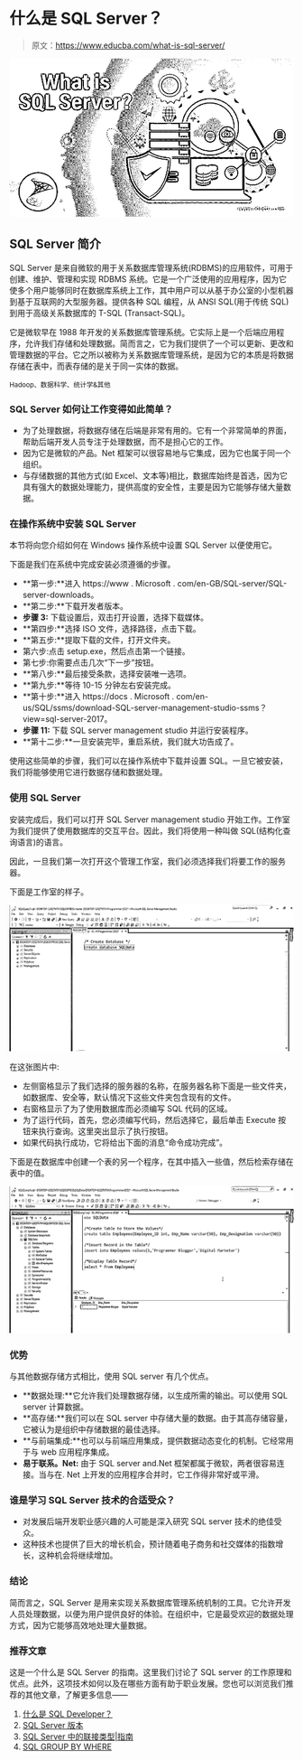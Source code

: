 # 什么是 SQL Server？

> 原文：<https://www.educba.com/what-is-sql-server/>

![What is SQL Server?](img/30af4b361100fc8b973cd9f541d2ebd1.png)



## SQL Server 简介

SQL Server 是来自微软的用于关系数据库管理系统(RDBMS)的应用软件，可用于创建、维护、管理和实现 RDBMS 系统。它是一个广泛使用的应用程序，因为它使多个用户能够同时在数据库系统上工作，其中用户可以从基于办公室的小型机器到基于互联网的大型服务器。提供各种 SQL 编程，从 ANSI SQL(用于传统 SQL)到用于高级关系数据库的 T-SQL (Transact-SQL)。

它是微软早在 1988 年开发的关系数据库管理系统。它实际上是一个后端应用程序，允许我们存储和处理数据。简而言之，它为我们提供了一个可以更新、更改和管理数据的平台。它之所以被称为关系数据库管理系统，是因为它的本质是将数据存储在表中，而表存储的是关于同一实体的数据。

<small>Hadoop、数据科学、统计学&其他</small>

### SQL Server 如何让工作变得如此简单？

*   为了处理数据，将数据存储在后端是非常有用的。它有一个非常简单的界面，帮助后端开发人员专注于处理数据，而不是担心它的工作。
*   因为它是微软的产品。Net 框架可以很容易地与它集成，因为它也属于同一个组织。
*   与存储数据的其他方式(如 Excel、文本等)相比，数据库始终是首选，因为它具有强大的数据处理能力，提供高度的安全性，主要是因为它能够存储大量数据。

### 在操作系统中安装 SQL Server

本节将向您介绍如何在 Windows 操作系统中设置 SQL Server 以便使用它。

下面是我们在系统中完成安装必须遵循的步骤。

*   **第一步:**进入 https://www . Microsoft . com/en-GB/SQL-server/SQL-server-downloads。
*   **第二步:**下载开发者版本。
*   **步骤 3:** 下载设置后，双击打开设置，选择下载媒体。
*   **第四步:**选择 ISO 文件，选择路径，点击下载。
*   **第五步:**提取下载的文件，打开文件夹。
*   第六步:点击 setup.exe，然后点击第一个链接。
*   第七步:你需要点击几次“下一步”按钮。
*   **第八步:**最后接受条款，选择安装唯一选项。
*   **第九步:**等待 10-15 分钟左右安装完成。
*   **第十步:**进入 https://docs . Microsoft . com/en-us/SQL/ssms/download-SQL-server-management-studio-ssms？view=sql-server-2017。
*   **步骤 11:** 下载 SQL server management studio 并运行安装程序。
*   **第十二步:**一旦安装完毕，重启系统，我们就大功告成了。

使用这些简单的步骤，我们可以在操作系统中下载并设置 SQL。一旦它被安装，我们将能够使用它进行数据存储和数据处理。

### 使用 SQL Server

安装完成后，我们可以打开 SQL Server management studio 开始工作。工作室为我们提供了使用数据库的交互平台。因此，我们将使用一种叫做 SQL(结构化查询语言)的语言。

因此，一旦我们第一次打开这个管理工作室，我们必须选择我们将要工作的服务器。

下面是工作室的样子。

![SQL Server Management Studio](img/9b786fd91fcebc74aa5e86e25a91bfec.png)



在这张图片中:

*   左侧窗格显示了我们选择的服务器的名称，在服务器名称下面是一些文件夹，如数据库、安全等，默认情况下这些文件夹包含现有的文件。
*   右窗格显示了为了使用数据库而必须编写 SQL 代码的区域。
*   为了运行代码，首先，您必须编写代码，然后选择它，最后单击 Execute 按钮来执行查询。这里突出显示了执行按钮。
*   如果代码执行成功，它将给出下面的消息“命令成功完成”。

下面是在数据库中创建一个表的另一个程序，在其中插入一些值，然后检索存储在表中的值。

![ create a table in the database](img/f92802de287159ae40da464ee37ef401.png)



### 优势

与其他数据存储方式相比，使用 SQL server 有几个优点。

*   **数据处理:**它允许我们处理数据存储，以生成所需的输出。可以使用 SQL server 计算数据。
*   **高存储:**我们可以在 SQL server 中存储大量的数据。由于其高存储容量，它被认为是组织中存储数据的最佳选择。
*   **与前端集成:**也可以与前端应用集成，提供数据动态变化的机制。它经常用于与 web 应用程序集成。
*   **易于联系。Net:** 由于 SQL server and.Net 框架都属于微软，两者很容易连接。当与在. Net 上开发的应用程序合并时，它工作得非常好或平滑。

### 谁是学习 SQL Server 技术的合适受众？

*   对发展后端开发职业感兴趣的人可能是深入研究 SQL server 技术的绝佳受众。
*   这种技术也提供了巨大的增长机会，预计随着电子商务和社交媒体的指数增长，这种机会将继续增加。

### 结论

简而言之，SQL Server 是用来实现关系数据库管理系统机制的工具。它允许开发人员处理数据，以便为用户提供良好的体验。在组织中，它是最受欢迎的数据处理方式，因为它能够高效地处理大量数据。

### 推荐文章

这是一个什么是 SQL Server 的指南。这里我们讨论了 SQL server 的工作原理和优点。此外，这项技术如何以及在哪些方面有助于职业发展。您也可以浏览我们推荐的其他文章，了解更多信息——

1.  [什么是 SQL Developer？](https://www.educba.com/what-is-sql-developer/)
2.  [SQL Server 版本](https://www.educba.com/sql-server-versions/)
3.  [SQL Server 中的联接类型|指南](https://www.educba.com/types-of-joins-in-sql-server/)
4.  [SQL GROUP BY WHERE](https://www.educba.com/sql-group-by-where/)





